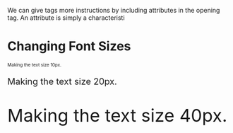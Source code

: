 <html>
	<head>
		<title>Styling the Font</title>
	</head>
	<body>
	  <p>We can give tags more instructions by including attributes in the opening tag. An attribute is simply a characteristi</p>
    <h1>Changing Font Sizes</h1>
		<p style="font-size:10px">Making the text size 10px. </p>
		<p style="font-size:20px">Making the text size 20px.</p>
		<p style="font-size:40px">Making the text size 40px.</p>
	</body>
</html>
